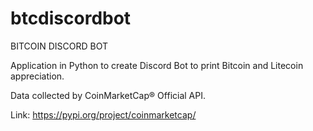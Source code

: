 # btcdiscordbot

BITCOIN DISCORD BOT

Application in Python to create Discord Bot to print Bitcoin and Litecoin appreciation.

Data collected by CoinMarketCap® Official API.

Link: https://pypi.org/project/coinmarketcap/

